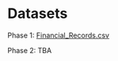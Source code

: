 # Datasets

Phase 1: [Financial_Records.csv](https://github.com/sbaresearch/data-fingerprinting/blob/speml/docs/static/data/Financial_Records.csv)

Phase 2: TBA
